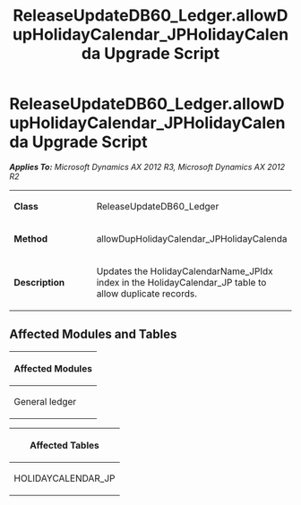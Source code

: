 ﻿---
title: ReleaseUpdateDB60_Ledger.allowDupHolidayCalendar_JPHolidayCalenda Upgrade Script
TOCTitle: ReleaseUpdateDB60_Ledger.allowDupHolidayCalendar_JPHolidayCalenda Upgrade Script
ms:assetid: 226f102f-9de5-f72e-eb58-ac5dce3def2d
ms:mtpsurl: https://msdn.microsoft.com/en-us/library/JJ684947(v=AX.60)
ms:contentKeyID: 49707149
ms.date: 05/18/2015
mtps_version: v=AX.60
---

# ReleaseUpdateDB60\_Ledger.allowDupHolidayCalendar\_JPHolidayCalenda Upgrade Script 


_**Applies To:** Microsoft Dynamics AX 2012 R3, Microsoft Dynamics AX 2012 R2_

<table>
<colgroup>
<col style="width: 50%" />
<col style="width: 50%" />
</colgroup>
<tbody>
<tr class="odd">
<td><p><strong>Class</strong></p></td>
<td><p>ReleaseUpdateDB60_Ledger</p></td>
</tr>
<tr class="even">
<td><p><strong>Method</strong></p></td>
<td><p>allowDupHolidayCalendar_JPHolidayCalenda</p></td>
</tr>
<tr class="odd">
<td><p><strong>Description</strong></p></td>
<td><p>Updates the HolidayCalendarName_JPIdx index in the HolidayCalendar_JP table to allow duplicate records.</p></td>
</tr>
</tbody>
</table>


## Affected Modules and Tables

<table>
<colgroup>
<col style="width: 100%" />
</colgroup>
<thead>
<tr class="header">
<th><p>Affected Modules</p></th>
</tr>
</thead>
<tbody>
<tr class="odd">
<td><p>General ledger</p></td>
</tr>
</tbody>
</table>


<table>
<colgroup>
<col style="width: 100%" />
</colgroup>
<thead>
<tr class="header">
<th><p>Affected Tables</p></th>
</tr>
</thead>
<tbody>
<tr class="odd">
<td><p>HOLIDAYCALENDAR_JP</p></td>
</tr>
</tbody>
</table>

  


